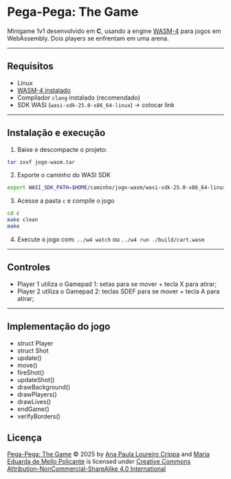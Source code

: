 # Pega-Pega: The Game

Minigame 1v1 desenvolvido em **C**, usando a engine [WASM-4](https://wasm4.org) para jogos em WebAssembly.
Dois players se enfrentam em uma arena.

---

## Requisitos

* Linux
* [WASM-4 instalado](https://wasm4.org/docs/getting-started/setup)
* Compilador `clang` instalado (recomendado)
* SDK WASI (`wasi-sdk-25.0-x86_64-linux`) -> colocar link

--- 

## Instalação e execução

1. Baixe e descompacte o projeto:

```bash
tar zxvf jogo-wasm.tar
```

2. Exporte o caminho do WASI SDK
```bash
export WASI_SDK_PATH=$HOME/caminho/jogo-wasm/wasi-sdk-25.0-x86_64-linux
```

3. Acesse a pasta `c` e compile o jogo
```bash
cd c
make clean
make
```

4. Execute o jogo com:
```../w4 watch```
ou
```../w4 run ./build/cart.wasm```

---

## Controles
* Player 1 utiliza o Gamepad 1: setas para se mover + tecla X para atirar;
* Player 2 utiliza o Gamepad 2: teclas SDEF para se mover + tecla A para atirar;

---

## Implementação do jogo
* struct Player
* struct Shot
* update()
* move()
* fireShot()
* updateShot()
* drawBackground()
* drawPlayers()
* drawLives()
* endGame()
* verifyBorders()

## Licença
<a href="https://github.com/poli404/pega-pega-wasm">Pega-Pega: The Game</a> © 2025 by <a href="https://github.com/anapaulacrippa">Ana Paula Loureiro Crippa</a> and <a href="https://github.com/poli404">Maria Eduarda de Mello Policante</a> is licensed under <a href="https://creativecommons.org/licenses/by-nc-sa/4.0/">Creative Commons Attribution-NonCommercial-ShareAlike 4.0 International</a><img src="https://mirrors.creativecommons.org/presskit/icons/cc.svg" alt="" style="max-width: 1em;max-height:1em;margin-left: .2em;"><img src="https://mirrors.creativecommons.org/presskit/icons/by.svg" alt="" style="max-width: 1em;max-height:1em;margin-left: .2em;"><img src="https://mirrors.creativecommons.org/presskit/icons/nc.svg" alt="" style="max-width: 1em;max-height:1em;margin-left: .2em;"><img src="https://mirrors.creativecommons.org/presskit/icons/sa.svg" alt="" style="max-width: 1em;max-height:1em;margin-left: .2em;">
